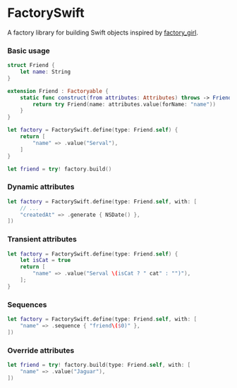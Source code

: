 # FactorySwift

A factory library for building Swift objects inspired by [factory_girl](https://github.com/thoughtbot/factory_girl).

### Basic usage

```swift
struct Friend {
    let name: String
}

extension Friend : Factoryable {
    static func construct(from attributes: Attributes) throws -> Friend {
        return try Friend(name: attributes.value(forName: "name"))
    }
}

let factory = FactorySwift.define(type: Friend.self) {
    return [
        "name" => .value("Serval"),
    ]
}

let friend = try! factory.build()
```

### Dynamic attributes

```swift
let factory = FactorySwift.define(type: Friend.self, with: [
    // ...
    "createdAt" => .generate { NSDate() },
])
```

### Transient attributes

```swift
let factory = FactorySwift.define(type: Friend.self) {
    let isCat = true
    return [
        "name" => .value("Serval \(isCat ? " cat" : "")"),
    ];
}
```

### Sequences

```swift
let factory = FactorySwift.define(type: Friend.self, with: [
    "name" => .sequence { "friend\($0)" },
])
```

### Override attributes

```swift
let friend = try! factory.build(type: Friend.self, with: [
    "name" => .value("Jaguar"),
])
```
